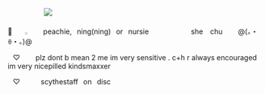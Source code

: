 ⠀⠀⠀⠀⠀⠀⠀![](https://komarev.com/ghpvc/?username=your-github-username&label=♡+dickriders+♡&color=FFB4CB&style=flat-square)

💉⠀ ⠀𓂂⠀⠀⠀peachie,⠀ning(ning)⠀or⠀nursie
⠀⠀⠀ ⠀⠀⠀⠀ she ⠀chu⠀⠀⠀@(｡・ꈊ・｡)@

⠀♡⠀⠀⠀plz dont b mean 2 me im very sensitive . c+h r always encouraged im very nicepilled kindsmaxxer 

⠀♡⠀⠀⠀⠀scythestaff⠀on⠀disc

